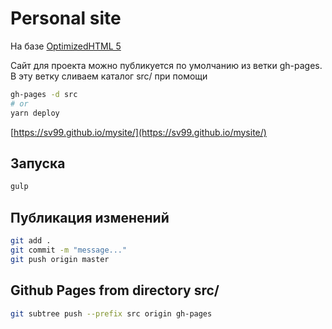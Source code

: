 # Personal site

На базе [OptimizedHTML 5](https://github.com/agragregra/oh5)

Сайт для проекта можно публикуется по умолчанию из ветки gh-pages.
В эту ветку сливаем каталог src/ при помощи

```bash
gh-pages -d src
# or
yarn deploy
```

[https://sv99.github.io/mysite/](https://sv99.github.io/mysite/)


## Запуска

```bash
gulp
```

## Публикация изменений

```bash
git add .
git commit -m "message..."
git push origin master
```

## Github Pages from directory src/

```bash
git subtree push --prefix src origin gh-pages
```
